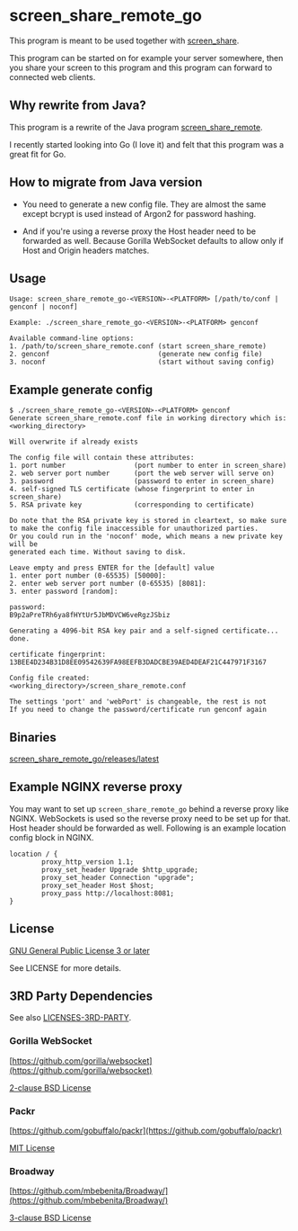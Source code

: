 # screen_share_remote_go
This program is meant to be used together with [screen_share](https://github.com/rootkiwi/screen_share/).

This program can be started on for example your server somewhere, then you share your screen to this program
and this program can forward to connected web clients.

## Why rewrite from Java?
This program is a rewrite of the Java program [screen_share_remote](https://github.com/rootkiwi/screen_share_remote/).

I recently started looking into Go (I love it) and felt that this program was a great fit for Go.

## How to migrate from Java version
* You need to generate a new config file. They are almost the same except bcrypt is used instead of Argon2 for
password hashing.

* And if you're using a reverse proxy the Host header need to be forwarded as well. Because Gorilla WebSocket defaults
to allow only if Host and Origin headers matches.

## Usage
```
Usage: screen_share_remote_go-<VERSION>-<PLATFORM> [/path/to/conf | genconf | noconf]

Example: ./screen_share_remote_go-<VERSION>-<PLATFORM> genconf

Available command-line options:
1. /path/to/screen_share_remote.conf (start screen_share_remote)
2. genconf                           (generate new config file)
3. noconf                            (start without saving config)
```

## Example generate config
```
$ ./screen_share_remote_go-<VERSION>-<PLATFORM> genconf
Generate screen_share_remote.conf file in working directory which is:
<working_directory>

Will overwrite if already exists

The config file will contain these attributes:
1. port number                 (port number to enter in screen_share)
2. web server port number      (port the web server will serve on)
3. password                    (password to enter in screen_share)
4. self-signed TLS certificate (whose fingerprint to enter in screen_share)
5. RSA private key             (corresponding to certificate)

Do note that the RSA private key is stored in cleartext, so make sure
to make the config file inaccessible for unauthorized parties.
Or you could run in the 'noconf' mode, which means a new private key will be
generated each time. Without saving to disk.

Leave empty and press ENTER for the [default] value
1. enter port number (0-65535) [50000]: 
2. enter web server port number (0-65535) [8081]: 
3. enter password [random]: 

password:
B9p2aPreTRh6ya8fHYtUr5JbMDVCW6veRgzJSbiz

Generating a 4096-bit RSA key pair and a self-signed certificate... done.

certificate fingerprint:
13BEE4D234B31D8EE09542639FA98EEFB3DADCBE39AED4DEAF21C447971F3167

Config file created:
<working_directory>/screen_share_remote.conf

The settings 'port' and 'webPort' is changeable, the rest is not
If you need to change the password/certificate run genconf again
```

## Binaries
[screen_share_remote_go/releases/latest](https://github.com/rootkiwi/screen_share_remote_go/releases/latest)

## Example NGINX reverse proxy
You may want to set up `screen_share_remote_go` behind a reverse proxy like NGINX.
WebSockets is used so the reverse proxy need to be set up for that. Host header should be forwarded as well.
Following is an example location config block in NGINX.
```
location / {
        proxy_http_version 1.1;
        proxy_set_header Upgrade $http_upgrade;
        proxy_set_header Connection "upgrade";
        proxy_set_header Host $host;
        proxy_pass http://localhost:8081;
}
```

## License
[GNU General Public License 3 or later](https://www.gnu.org/licenses/gpl-3.0.html)

See LICENSE for more details.

## 3RD Party Dependencies

See also [LICENSES-3RD-PARTY](https://github.com/rootkiwi/screen_share_remote_go/tree/master/LICENSES-3RD-PARTY).

### Gorilla WebSocket

[https://github.com/gorilla/websocket](https://github.com/gorilla/websocket)

[2-clause BSD License](https://github.com/gorilla/websocket/blob/master/LICENSE)


### Packr

[https://github.com/gobuffalo/packr](https://github.com/gobuffalo/packr)

[MIT License](https://github.com/gobuffalo/packr/blob/master/LICENSE.txt)


### Broadway

[https://github.com/mbebenita/Broadway/](https://github.com/mbebenita/Broadway/)

[3-clause BSD License](https://github.com/mbebenita/Broadway/blob/master/LICENSE)
